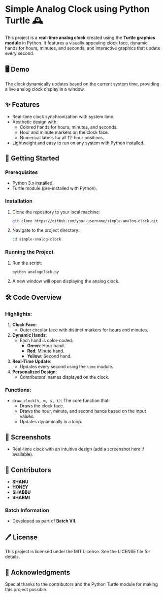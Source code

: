 # Simple Analog Clock using Python Turtle 🕰️

This project is a **real-time analog clock** created using the **Turtle graphics module** in Python. It features a visually appealing clock face, dynamic hands for hours, minutes, and seconds, and interactive graphics that update every second.

## 🖥️ Demo
The clock dynamically updates based on the current system time, providing a live analog clock display in a window.

## ✨ Features
- Real-time clock synchronization with system time.
- Aesthetic design with:
  - Colored hands for hours, minutes, and seconds.
  - Hour and minute markers on the clock face.
  - Numerical labels for all 12-hour positions.
- Lightweight and easy to run on any system with Python installed.

## 🚀 Getting Started

### Prerequisites
- Python 3.x installed.
- Turtle module (pre-installed with Python).

### Installation
1. Clone the repository to your local machine:
   ```bash
   git clone https://github.com/your-username/simple-analog-clock.git
   ```
2. Navigate to the project directory:
   ```bash
   cd simple-analog-clock
   ```

### Running the Project
1. Run the script:
   ```bash
   python analogclock.py
   ```
2. A new window will open displaying the analog clock.

## 🛠️ Code Overview
### Highlights:
1. **Clock Face**:
   - Outer circular face with distinct markers for hours and minutes.
2. **Dynamic Hands**:
   - Each hand is color-coded:
     - **Green**: Hour hand.
     - **Red**: Minute hand.
     - **Yellow**: Second hand.
3. **Real-Time Update**:
   - Updates every second using the `time` module.
4. **Personalized Design**:
   - Contributors' names displayed on the clock.

### Functions:
- `draw_clock(h, m, s, t)`: The core function that:
  - Draws the clock face.
  - Draws the hour, minute, and second hands based on the input values.
  - Updates dynamically in a loop.

## 📸 Screenshots
- Real-time clock with an intuitive design (add a screenshot here if available).

## 👥 Contributors
- **SHANU**
- **HONEY**
- **SHABBU**
- **SHARMI**

### Batch Information
- Developed as part of **Batch VII**.

## 🖊️ License
This project is licensed under the MIT License. See the LICENSE file for details.

## 🙏 Acknowledgments
Special thanks to the contributors and the Python Turtle module for making this project possible.

